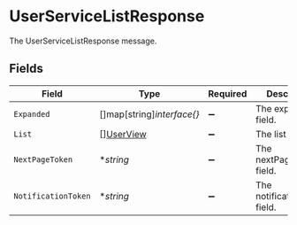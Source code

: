 # UserServiceListResponse

The UserServiceListResponse message.


## Fields

| Field                                         | Type                                          | Required                                      | Description                                   |
| --------------------------------------------- | --------------------------------------------- | --------------------------------------------- | --------------------------------------------- |
| `Expanded`                                    | []map[string]*interface{}*                    | :heavy_minus_sign:                            | The expanded field.                           |
| `List`                                        | [][UserView](../../models/shared/userview.md) | :heavy_minus_sign:                            | The list field.                               |
| `NextPageToken`                               | **string*                                     | :heavy_minus_sign:                            | The nextPageToken field.                      |
| `NotificationToken`                           | **string*                                     | :heavy_minus_sign:                            | The notificationToken field.                  |